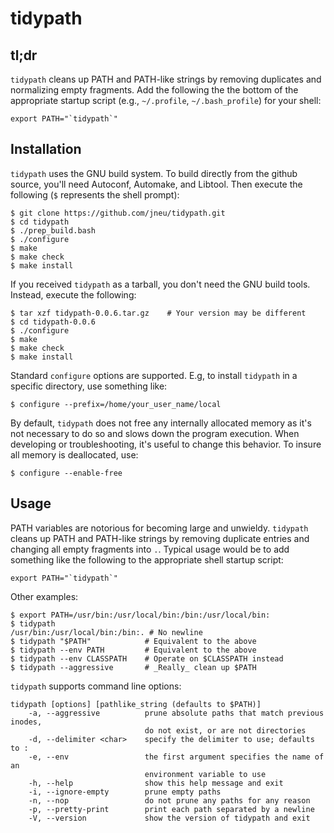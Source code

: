 # tidypath

## tl;dr
`tidypath` cleans up PATH and PATH-like strings by removing duplicates and
normalizing empty fragments. Add the following the the bottom of the appropriate
startup script (e.g., `~/.profile`, `~/.bash_profile`) for your shell:
```
export PATH="`tidypath`"
```

## Installation
`tidypath` uses the GNU build system. To build directly from the github source,
you'll need Autoconf, Automake, and Libtool. Then execute the following (`$`
represents the shell prompt):
```
$ git clone https://github.com/jneu/tidypath.git
$ cd tidypath
$ ./prep_build.bash
$ ./configure
$ make
$ make check
$ make install
```
If you received `tidypath` as a tarball, you don't need the GNU build tools.
Instead, execute the following:
```
$ tar xzf tidypath-0.0.6.tar.gz    # Your version may be different
$ cd tidypath-0.0.6
$ ./configure
$ make
$ make check
$ make install
```

Standard `configure` options are supported. E.g, to install `tidypath` in a
specific directory, use something like:
```
$ configure --prefix=/home/your_user_name/local
``` 

By default, `tidypath` does not free any internally allocated memory as it's
not necessary to do so and slows down the program execution. When developing
or troubleshooting, it's useful to change this behavior. To insure all memory
is deallocated, use:
```
$ configure --enable-free
```

## Usage
PATH variables are notorious for becoming large and unwieldy. `tidypath` cleans
up PATH and PATH-like strings by removing duplicate entries and changing all
empty fragments into `.`. Typical usage would be to add something like the
following to the appropriate shell startup script:
```
export PATH="`tidypath`"
```

Other examples:
```
$ export PATH=/usr/bin:/usr/local/bin:/bin:/usr/local/bin:
$ tidypath
/usr/bin:/usr/local/bin:/bin:. # No newline
$ tidypath "$PATH"            # Equivalent to the above
$ tidypath --env PATH         # Equivalent to the above
$ tidypath --env CLASSPATH    # Operate on $CLASSPATH instead
$ tidypath --aggressive       # _Really_ clean up $PATH
```

`tidypath` supports command line options:
```
tidypath [options] [pathlike_string (defaults to $PATH)]
    -a, --aggressive          prune absolute paths that match previous inodes, 
                              do not exist, or are not directories
    -d, --delimiter <char>    specify the delimiter to use; defaults to :
    -e, --env                 the first argument specifies the name of an
                              environment variable to use
    -h, --help                show this help message and exit
    -i, --ignore-empty        prune empty paths
    -n, --nop                 do not prune any paths for any reason
    -p, --pretty-print        print each path separated by a newline
    -V, --version             show the version of tidypath and exit
```
